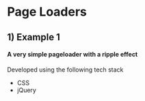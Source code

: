 # Page Loaders

## 1) Example 1   
#### A very simple pageloader with a ripple effect      
Developed using the following tech stack
- CSS
- jQuery
